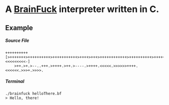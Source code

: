 # A [BrainFuck](https://en.wikipedia.org/wiki/Brainfuck) interpreter written in C.

## Example

##### Source File

```brainfuck
++++++++++[>+++++++>++++++++++>+++++++++++>++++>+++>++++++++++++>++++++++++>+++++++++++>+<<<<<<<<<-]
    >++.>+.>--..+++.>++++.>++.>----.>++++.<<<<<.>>>>>>++++.<<<<<<.>>>+.>>>>.
```

##### Terminal

```
./brainfuck helloThere.bf
> Hello, there!
```

